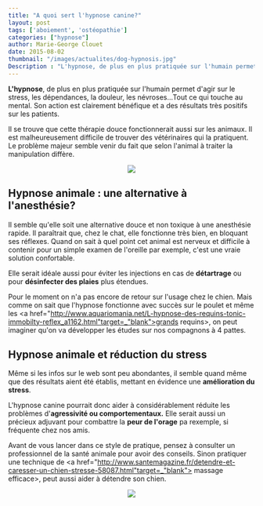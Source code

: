 ```yaml
---
title: "A quoi sert l'hypnose canine?"
layout: post
tags: ['aboiement', 'ostéopathie']
categories: ["hypnose"]
author: Marie-George Clouet
date: 2015-08-02
thumbnail: "/images/actualites/dog-hypnosis.jpg"
Description : "L'hypnose, de plus en plus pratiquée sur l'humain permet d'agir sur le stress, les dépendances, la douleur, les névroses...Tout ce qui touche au mental. Son action est clairement bénéfique et a des résultats très positifs sur les patients.   "
---
```


<b>L'hypnose</b>, de plus en plus pratiquée sur l'humain permet d'agir sur le stress, les dépendances, la douleur, les névroses...Tout ce qui touche au mental. Son action est clairement bénéfique et a des résultats très positifs sur les patients.

Il se trouve que cette thérapie douce fonctionnerait aussi sur les animaux. Il est malheureusement difficile de trouver des vétérinaires qui la pratiquent. Le problème majeur semble venir du fait que selon l'animal à traiter la manipulation diffère.


<p align="center"><img src= "/images/actualites/dog-hypnosis.jpg"</p>

## Hypnose animale : une alternative à l'anesthésie?  ##

Il semble qu'elle soit une alternative douce et non toxique à une anesthésie rapide. Il paraîtrait que, chez le chat, elle fonctionne très bien, en bloquant ses réflexes. Quand on sait à quel point cet animal est nerveux et difficile à contenir pour un simple examen de l'oreille par exemple, c'est une vraie solution confortable.

Elle serait idéale aussi pour éviter les injections en cas de <b>détartrage</b> ou pour <b>désinfecter des plaies</b> plus étendues.

Pour le moment on n'a pas encore de retour sur l'usage chez le chien. Mais comme on sait que l'hypnose fonctionne avec succès sur le poulet et même les <a href="http://www.aquariomania.net/L-hypnose-des-requins-tonic-immobilty-reflex_a1162.html"target=_"blank">grands requins></a>, on peut imaginer qu'on va développer les études sur nos compagnons à 4 pattes.

## Hypnose animale et réduction du stress ##

Même si les infos sur le web sont peu abondantes, il semble quand même que des résultats aient été établis, mettant en évidence une <b>amélioration du stress</b>.

L'hypnose canine pourrait donc aider à considérablement réduite les problèmes d'<b>agressivité ou comportementaux.</b>
Elle serait aussi un précieux adjuvant pour combattre la <b>peur de l'orage</b> pa rexemple, si fréquente chez nos amis.


Avant de vous lancer dans ce style de pratique, pensez à consulter un professionnel de la santé animale pour avoir des conseils. Sinon pratiquer une technique de <a href="http://www.santemagazine.fr/detendre-et-caresser-un-chien-stresse-58087.html"target=_"blank"> massage efficace></a>, peut aussi aider à détendre son chien.


<p align="center"><img src= "/images/actualites/hypnose-chien.jpg"></p>



